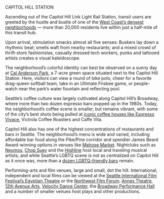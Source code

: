 CAPITOL HILL STATION

Ascending out of the Capitol Hill Link Light Rail Station, transit users are greeted by the hustle and bustle of one of the [West Coast’s densest neighborhoods](http://www.seattletimes.com/seattle-news/data/explore-this-how-fast-is-your-neighborhood-densifying/) — more than 20,000 residents live within just a half-mile of this transit hub.
 
Upon arrival, stimulation smacks almost all five senses: Buskers lay down a rhythmic beat; smells waft from nearby restaurants; and a mixed crowd of thrift-store fashionistas, casually dressed tech workers, punks and tattooed artists creates a visual kaleidoscope. 
 
The neighborhood’s colorful identity can best be observed on a sunny day at [Cal Anderson Park](http://www.calandersonpark.org/), a 7-acre green space situated next to the Capitol Hill Station. Here, visitors can view a round of bike polo, cheer for a favorite drag-queen softball team, take in an Ultimate Frisbee game, or people-watch near the park’s water fountain and reflecting pool. 
 
Seattle’s coffee culture was largely cultivated along Capitol Hill’s Broadway, where more than two dozen espresso bars popped up in the 1980s. Today, the neighborhood’s coffee scene is smaller, but remains vibrant, with some of the city’s best shots being pulled at [iconic coffee houses like Espresso Vivace](http://www.seattletimes.com/pacific-nw-magazine/vivaces-david-schomer-is-on-a-mission-to-pour-the-perfect-cup-of-coffee/), Victrola Coffee Roasters and Caffe Vita.
 
Capitol Hill also has one of the highest concentrations of restaurants and bars in Seattle. The neighborhood’s menu is wide and varied, including affordable bar food along the Pike/Pine corridor and spendier James Beard Award-winning options in venues like [Melrose Market](http://www.melrosemarketseattle.com/). Nightclubs such as [Neumos](http://neumos.com/), [Chop Suey](http://chopsuey.com/) and the [Highline](http://www.highlineseattle.com/) host local and traveling musical artists; and while Seattle’s LGBTQ scene is not as centralized on Capitol Hill as it once was, more than a [dozen LGBTQ-friendly bars](http://seattlegayscene.com/) remain.


Performing-arts and film venues, large and small, dot the hill. International, independent and local films can be viewed at the [Seattle International Film Festival’s Egyptian Theatre](http://www.siff.net/egyptian-theatre) or the [Northwest Film Forum](http://www.nwfilmforum.org/). [Annex Theatre](http://www.annextheatre.org/), [12th Avenue Arts](http://www.12avearts.org/), [Velocity Dance Center](http://www.seattletimes.com/entertainment/tonya-lockyer-lsquopowerhouse-personalityrsquo-turns-velocity-around/), the [Broadway Performance Hall](http://wp.seattlecentral.edu/broadway-performance-hall/) and a number of smaller venues host plays and other productions.
